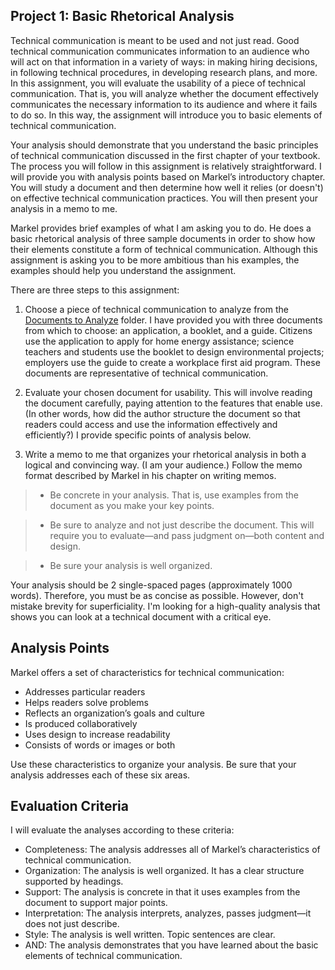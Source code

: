 ## Project 1: Basic Rhetorical Analysis

Technical communication is meant to be used and not just read. Good technical communication communicates information to an audience who will act on that information in a variety of ways: in making hiring decisions, in following technical procedures, in developing research plans, and more. In this assignment, you will evaluate the usability of a piece of technical communication. That is, you will analyze whether the document effectively communicates the necessary information to its audience and where it fails to do so. In this way, the assignment will introduce you to basic elements of technical communication. 

Your analysis should demonstrate that you understand the basic principles of technical communication discussed in the first chapter of your textbook. The process you will follow in this assignment is relatively straightforward. I will provide you with analysis points based on Markel’s introductory chapter. You will study a document and then determine how well it relies (or doesn't) on effective technical communication practices. You will then present your analysis in a memo to me. 

Markel provides brief examples of what I am asking you to do. He does a basic rhetorical analysis of three sample documents in order to show how their elements constitute a form of technical communication. Although this assignment is asking you to be more ambitious than his examples, the examples should help you understand the assignment.

There are three steps to this assignment: 

1. Choose a piece of technical communication to analyze from the [Documents to Analyze][1] folder. I have provided you with three documents from which to choose: an application, a booklet, and a guide. Citizens use the application to apply for home energy assistance; science teachers and students use the booklet to design environmental projects; employers use the guide to create a workplace first aid program. These documents are representative of technical communication.

2. Evaluate your chosen document for usability. This will involve reading the document carefully, paying attention to the features that enable use. (In other words, how did the author structure the document so that readers could access and use the information effectively and efficiently?) I provide specific points of analysis below.

3. Write a memo to me that organizes your rhetorical analysis in both a logical and convincing way. (I am your audience.) Follow the memo format described by Markel in his chapter on writing memos. 

>- Be concrete in your analysis. That is, use examples from the document as you make your key points.

>-	Be sure to analyze and not just describe the document. This will require you to evaluate—and pass judgment on—both content and design.

>-	Be sure your analysis is well organized. 

Your analysis should be 2 single-spaced pages (approximately 1000 words). Therefore, you must be as concise as possible. However, don't mistake brevity for superficiality. I'm looking for a high-quality analysis that shows you can look at a technical document with a critical eye.


## Analysis Points

Markel offers a set of characteristics for technical communication:

-	Addresses particular readers
-	Helps readers solve problems
-	Reflects an organization’s goals and culture
-	Is produced collaboratively
-	Uses design to increase readability
-	Consists of words or images or both

Use these characteristics to organize your analysis. Be sure that your analysis addresses each of these six areas. 


## Evaluation Criteria

I will evaluate the analyses according to these criteria:

-	Completeness: The analysis addresses all of Markel’s characteristics of technical communication.
-	Organization: The analysis is well organized. It has a clear structure supported by headings.
-	Support: The analysis is concrete in that it uses examples from the document to support major points.
-	Interpretation: The analysis interprets, analyzes, passes judgment—it does not just describe.
-	Style: The analysis is well written. Topic sentences are clear.
-	AND: The analysis demonstrates that you have learned about the basic elements of technical communication.


[1]: /section/content/default.asp?WCI=Goto&WCU=CRSCNT&MATCH=Documents+to+Analyze
